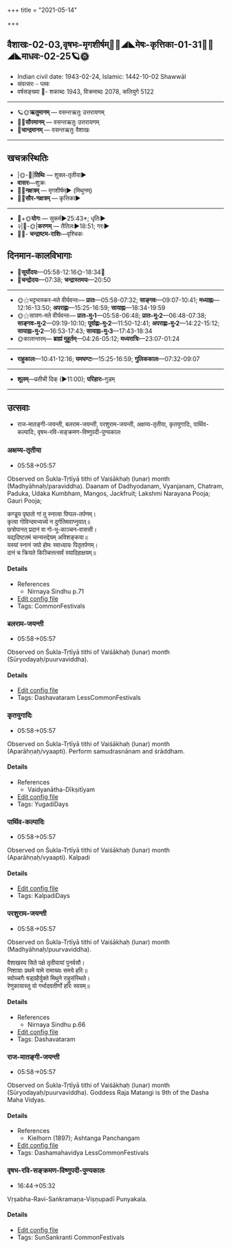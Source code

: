+++
title = "2021-05-14"

+++
## वैशाखः-02-03,वृषभः-मृगशीर्षम्🌛🌌◢◣मेषः-कृत्तिका-01-31🌌🌞◢◣माधवः-02-25🪐🌞
- Indian civil date: 1943-02-24, Islamic: 1442-10-02 Shawwāl
- संवत्सरः - प्लवः
- वर्षसङ्ख्या 🌛- शकाब्दः 1943, विक्रमाब्दः 2078, कलियुगे 5122
___________________
- 🪐🌞**ऋतुमानम्** — वसन्तऋतुः उत्तरायणम्
- 🌌🌞**सौरमानम्** — वसन्तऋतुः उत्तरायणम्
- 🌛**चान्द्रमानम्** — वसन्तऋतुः वैशाखः
___________________


## खचक्रस्थितिः
- |🌞-🌛|**तिथिः** — शुक्ल-तृतीया►  
- **वासरः**—शुक्रः  
- 🌌🌛**नक्षत्रम्** — मृगशीर्षम्► (मिथुनम्)  
- 🌌🌞**सौर-नक्षत्रम्** — कृत्तिका►  
___________________
- 🌛+🌞**योगः** — सुकर्म►25:43*; धृतिः►  
- २|🌛-🌞|**करणम्** — तैतिलः►18:51; गरः►  
- 🌌🌛- **चन्द्राष्टम-राशिः**—वृश्चिकः  


## दिनमान-कालविभागाः
- 🌅**सूर्योदयः**—05:58-12:16🌞️-18:34🌇  
- 🌛**चन्द्रोदयः**—07:38; **चन्द्रास्तमयः**—20:50  
___________________
- 🌞⚝भट्टभास्कर-मते वीर्यवन्तः— **प्रातः**—05:58-07:32; **साङ्गवः**—09:07-10:41; **मध्याह्नः**—12:16-13:50; **अपराह्णः**—15:25-16:59; **सायाह्नः**—18:34-19:59  
- 🌞⚝सायण-मते वीर्यवन्तः— **प्रातः-मु॰1**—05:58-06:48; **प्रातः-मु॰2**—06:48-07:38; **साङ्गवः-मु॰2**—09:19-10:10; **पूर्वाह्णः-मु॰2**—11:50-12:41; **अपराह्णः-मु॰2**—14:22-15:12; **सायाह्नः-मु॰2**—16:53-17:43; **सायाह्नः-मु॰3**—17:43-18:34  
- 🌞कालान्तरम्— **ब्राह्मं मुहूर्तम्**—04:26-05:12; **मध्यरात्रिः**—23:07-01:24  
___________________
- **राहुकालः**—10:41-12:16; **यमघण्टः**—15:25-16:59; **गुलिककालः**—07:32-09:07  
___________________
- **शूलम्**—प्रतीची दिक् (►11:00); **परिहारः**–गुडम्  
___________________

## उत्सवाः
- राज-मातङ्गी-जयन्ती, बलराम-जयन्ती, परशुराम-जयन्ती, अक्षय्य-तृतीया, कृतयुगादिः, पार्थिव-कल्पादिः, वृषभ-रवि-सङ्क्रमण-विष्णुपदी-पुण्यकालः
### अक्षय्य-तृतीया
- 05:58→05:57

Observed on Śukla-Tṛtīyā tithi of Vaiśākhaḥ (lunar) month (Madhyāhnaḥ/paraviddha). Daanam of Dadhyodanam, Vyanjanam, Chatram, Paduka, Udaka Kumbham, Mangos, Jackfruit; Lakshmi Narayana Pooja; Gauri Pooja;

कण्डूय पृष्ठतो गां तु स्नात्वा पिप्पल-तर्पणम्।  
कृत्वा गॊविन्दमभ्यर्च्य न दुर्गतिमवाप्नुयात्॥  
छत्रोपानत् प्रदानं वा गो-भू-काञ्चन-वाससी।  
यद्यदिष्टतमं चान्यत्तद्देयम् अविशङ्कया॥  
यस्यां स्नानं जपो होमः स्वाध्यायः पितृतर्पणम्।  
दानं च क्रियते किञ्चित्तत्सर्वं स्यादिहाक्षयम्॥



#### Details
- References
  - Nirnaya Sindhu p.71
- [Edit config file](https://github.com/jyotisham/adyatithi/tree/master/general/lunar_month/tithi/02/03/akSayya-tRtIyA.toml)
- Tags: CommonFestivals


### बलराम-जयन्ती
- 05:58→05:57

Observed on Śukla-Tṛtīyā tithi of Vaiśākhaḥ (lunar) month (Sūryodayaḥ/puurvaviddha). 

#### Details
- [Edit config file](https://github.com/jyotisham/adyatithi/tree/master/devatA/vaiShNava/lunar_month/tithi/02/03/balarAma~jayantI.toml)
- Tags: Dashavataram LessCommonFestivals


### कृतयुगादिः
- 05:58→05:57

Observed on Śukla-Tṛtīyā tithi of Vaiśākhaḥ (lunar) month (Aparāhṇaḥ/vyaapti). Perform samudrasnānam and śrāddham.

#### Details
- References
  - Vaidyanātha-Dīkṣitīyam
- [Edit config file](https://github.com/jyotisham/adyatithi/tree/master/time_focus/yugAdiH/lunar_month/tithi/02/03/kRtayugAdiH.toml)
- Tags: YugadiDays


### पार्थिव-कल्पादिः
- 05:58→05:57

Observed on Śukla-Tṛtīyā tithi of Vaiśākhaḥ (lunar) month (Aparāhṇaḥ/vyaapti). Kalpadi

#### Details
- [Edit config file](https://github.com/jyotisham/adyatithi/tree/master/time_focus/yugAdiH/lunar_month/tithi/02/03/pArthiva-kalpAdiH.toml)
- Tags: KalpadiDays


### परशुराम-जयन्ती
- 05:58→05:57

Observed on Śukla-Tṛtīyā tithi of Vaiśākhaḥ (lunar) month (Madhyāhnaḥ/puurvaviddha). 

वैशाखस्य सिते पक्षे तृतीयायां पुनर्वसौ।  
निशायाः प्रथमे यामे रामाख्यः समये हरिः॥  
स्वोच्चगैः षड्ग्रहैर्युक्ते मिथुने राहुसंस्थिते।  
रेणुकायास्तु यो गर्भादवतीर्णो हरिः स्वयम्॥



#### Details
- References
  - Nirnaya Sindhu p.66
- [Edit config file](https://github.com/jyotisham/adyatithi/tree/master/devatA/vaiShNava/lunar_month/tithi/02/03/parazurAma~jayantI.toml)
- Tags: Dashavataram


### राज-मातङ्गी-जयन्ती
- 05:58→05:57

Observed on Śukla-Tṛtīyā tithi of Vaiśākhaḥ (lunar) month (Sūryodayaḥ/puurvaviddha). Goddess Raja Matangi is 9th of the Dasha Maha Vidyas.

#### Details
- References
  - Kielhorn (1897); Ashtanga Panchangam
- [Edit config file](https://github.com/jyotisham/adyatithi/tree/master/devatA/shakti/lunar_month/tithi/02/03/rAja-mAtaGgI~jayantI.toml)
- Tags: Dashamahavidya LessCommonFestivals


### वृषभ-रवि-सङ्क्रमण-विष्णुपदी-पुण्यकालः
- 16:44→05:32

Vṛṣabha-Ravi-Saṅkramaṇa-Viṣṇupadī Punyakala.

#### Details
- [Edit config file](https://github.com/jyotisham/adyatithi/tree/master/time_focus/sankrAnti/description_only/vRSabha-ravi-saGkramaNa-viSNupadI-puNyakAlaH.toml)
- Tags: SunSankranti CommonFestivals


